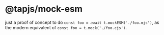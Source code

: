 # @tapjs/mock-esm

just a proof of concept to do `const foo = await t.mockESM('./foo.mjs')`,
as the modern equivalent of `const foo = t.mock('./foo.cjs')`.
